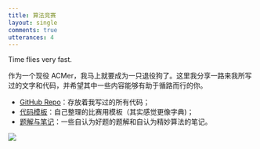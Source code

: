```yaml
---
title: 算法竞赛
layout: single
comments: true
utterances: 4
---
```


Time flies very fast. 

作为一个现役 ACMer，我马上就要成为一只退役狗了。这里我分享一路来我所写过的文字和代码，并希望其中一些内容能够有助于循路而行的你。

- [GitHub Repo](https://github.com/codgician/Competitive-Programming)：存放着我写过的所有代码；
- [代码模板](/zh-hans/icpc/templates)：自己整理的比赛用模板（其实感觉更像字典)；
- [题解与笔记](/zh-hans/tags/competitive-programming)：一些自认为好题的题解和自认为精妙算法的笔记。

![](https://github.com/codgician/Competitive-Programming/raw/master/iloveu.png)